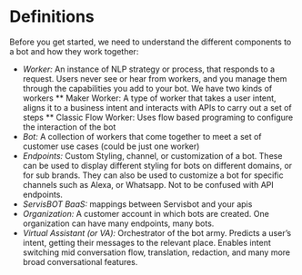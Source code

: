 # Definitions
Before you get started, we need to understand the different components to a bot and how they work together:

* *Worker:*  An instance of NLP strategy or process, that responds to a request. Users never see or hear from workers, and you manage them through the capabilities you add to your bot. We have two kinds of workers
** Maker Worker: A type of worker that takes a user intent, aligns it to a business intent and interacts with APIs to carry out a set of steps
** Classic Flow Worker: Uses flow based programing to configure the interaction of the bot
* *Bot:* A collection of workers that come together to meet a set of customer use cases (could be just one worker)
* *Endpoints:* Custom Styling, channel, or customization of a bot. These can be used to display different styling for bots on different domains, or for sub brands. They can also be used to customize a bot for specific channels such as Alexa, or Whatsapp. Not to be confused with API endpoints.
* *ServisBOT BaaS:* mappings between Servisbot and your apis
* *Organization:* A customer account in which bots are created. One organization can have many endpoints, many bots.
* *Virtual Assistant (or VA):* Orchestrator of the bot army. Predicts a user’s intent, getting their messages to the relevant place. Enables intent switching mid conversation flow, translation, redaction, and many more broad conversational features.
